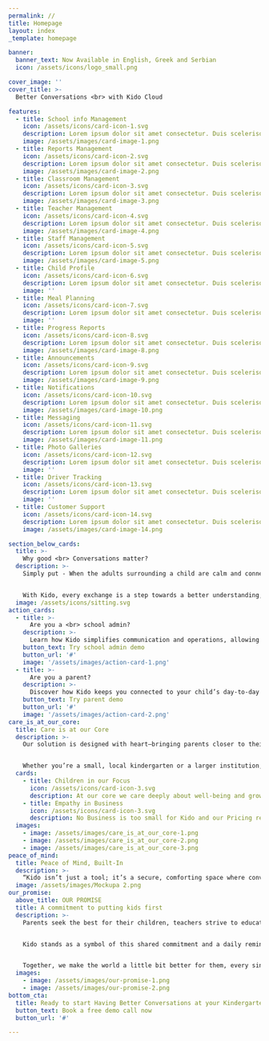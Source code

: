 ```yaml
---
permalink: //
title: Homepage
layout: index
_template: homepage

banner:
  banner_text: Now Available in English, Greek and Serbian
  icon: /assets/icons/logo_small.png

cover_image: ''
cover_title: >- 
  Better Conversations <br> with Kido Cloud

features: 
  - title: School info Management
    icon: /assets/icons/card-icon-1.svg
    description: Lorem ipsum dolor sit amet consectetur. Duis scelerisque. 
    image: /assets/images/card-image-1.png
  - title: Reports Management
    icon: /assets/icons/card-icon-2.svg
    description: Lorem ipsum dolor sit amet consectetur. Duis scelerisque. 
    image: /assets/images/card-image-2.png
  - title: Classroom Management
    icon: /assets/icons/card-icon-3.svg
    description: Lorem ipsum dolor sit amet consectetur. Duis scelerisque. 
    image: /assets/images/card-image-3.png
  - title: Teacher Management
    icon: /assets/icons/card-icon-4.svg
    description: Lorem ipsum dolor sit amet consectetur. Duis scelerisque. 
    image: /assets/images/card-image-4.png
  - title: Staff Management
    icon: /assets/icons/card-icon-5.svg
    description: Lorem ipsum dolor sit amet consectetur. Duis scelerisque. 
    image: /assets/images/card-image-5.png
  - title: Child Profile
    icon: /assets/icons/card-icon-6.svg
    description: Lorem ipsum dolor sit amet consectetur. Duis scelerisque. 
    image: ''
  - title: Meal Planning
    icon: /assets/icons/card-icon-7.svg
    description: Lorem ipsum dolor sit amet consectetur. Duis scelerisque. 
    image: ''
  - title: Progress Reports
    icon: /assets/icons/card-icon-8.svg
    description: Lorem ipsum dolor sit amet consectetur. Duis scelerisque. 
    image: /assets/images/card-image-8.png
  - title: Announcements
    icon: /assets/icons/card-icon-9.svg
    description: Lorem ipsum dolor sit amet consectetur. Duis scelerisque. 
    image: /assets/images/card-image-9.png
  - title: Notifications
    icon: /assets/icons/card-icon-10.svg
    description: Lorem ipsum dolor sit amet consectetur. Duis scelerisque. 
    image: /assets/images/card-image-10.png
  - title: Messaging
    icon: /assets/icons/card-icon-11.svg
    description: Lorem ipsum dolor sit amet consectetur. Duis scelerisque. 
    image: /assets/images/card-image-11.png
  - title: Photo Galleries
    icon: /assets/icons/card-icon-12.svg
    description: Lorem ipsum dolor sit amet consectetur. Duis scelerisque. 
    image: ''
  - title: Driver Tracking
    icon: /assets/icons/card-icon-13.svg
    description: Lorem ipsum dolor sit amet consectetur. Duis scelerisque. 
    image: ''
  - title: Customer Support
    icon: /assets/icons/card-icon-14.svg
    description: Lorem ipsum dolor sit amet consectetur. Duis scelerisque. 
    image: /assets/images/card-image-14.png

section_below_cards:
  title: >-
    Why good <br> Conversations matter?
  description: >-
    Simply put - When the adults surrounding a child are calm and connected, the child thrives.


    With Kido, every exchange is a step towards a better understanding, stronger relationships, and a more cohesive community. We believe that when conversations are seamless, transparent and centered around the child, everyone benefits.
  image: /assets/icons/sitting.svg
action_cards:
  - title: >-
      Are you a <br> school admin?
    description: >-
      Learn how Kido simplifies communication and operations, allowing you to focus on what truly matters—nurturing young minds.
    button_text: Try school admin demo
    button_url: '#'
    image: '/assets/images/action-card-1.png'
  - title: >-
      Are you a parent?
    description: >-
      Discover how Kido keeps you connected to your child’s day-to-day experiences, fostering a deeper bond and understanding.
    button_text: Try parent demo
    button_url: '#'
    image: '/assets/images/action-card-2.png'
care_is_at_our_core:
  title: Care is at our Core
  description: >-
    Our solution is designed with heart—bringing parents closer to their children’s daily experiences, empowering teachers to focus on what they do best, and simplifying administrative tasks so kindergartens run smoothly.


    Whether you’re a small, local kindergarten or a larger institution, Kido’s scalable, accessible solution ensures that every child’s needs are at the center of all conversations.
  cards: 
    - title: Children in our Focus
      icon: /assets/icons/card-icon-3.svg
      description: At our core we care deeply about well-being and growth of Children
    - title: Empathy in Business
      icon: /assets/icons/card-icon-3.svg
      description: No Business is too small for Kido and our Pricing reflects that
  images:
    - image: /assets/images/care_is_at_our_core-1.png
    - image: /assets/images/care_is_at_our_core-2.png
    - image: /assets/images/care_is_at_our_core-3.png
peace_of_mind:
  title: Peace of Mind, Built-In
  description: >-
    “Kido isn’t just a tool; it’s a secure, comforting space where conversations happen freely, and children’s safety is never a question. From secure data handling to a seamless user experience, Kido offers a sense of calm and trust.”
  image: /assets/images/Mockupa 2.png
our_promise:
  above_title: OUR PROMISE
  title: A commitment to putting kids first
  description: >-
    Parents seek the best for their children, teachers strive to educate without interference, and admins aim to run a sustainable business. But at the heart of it all, it’s about the kids.


    Kido stands as a symbol of this shared commitment and a daily reminder that, no matter how different our roles may be, we all agree on this one fundamental truth.


    Together, we make the world a little bit better for them, every single day.
  images: 
    - image: /assets/images/our-promise-1.png
    - image: /assets/images/our-promise-2.png
bottom_cta:
  title: Ready to start Having Better Conversations at your Kindergarten?
  button_text: Book a free demo call now
  button_url: '#'

---
```

